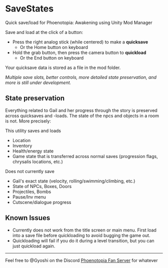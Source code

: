 # SaveStates
Quick save/load for Phoenotopia: Awakening using Unity Mod Manager

Save and load at the click of a button:
- Press the right analog stick (while centered) to make a **quicksave**
    - Or the Home button on keyboard
- Hold the grab button, then press the camera button to **quickload**
    - Or the End button on keyboard

Your quicksave data is stored as a file in the mod folder.

*Multiple save slots, better controls, more detailed state preservation, and more is still under development.*

## State preservation
Everything related to Gail and her progress through the story is preserved across quicksaves and -loads. The state of the npcs and objects in a room is not. More precisely:

This utility saves and loads
- Location
- Inventory
- Health/energy state
- Game state that is transferred across normal saves (progression flags, chrysalis locations, etc.)

Does not currently save
- Gail's exact state (velocity, rolling/swimming/climbing, etc.)
- State of NPCs, Boxes, Doors
- Projectiles, Bombs
- Pause/Inv menu
- Cutscene/dialogue progress

## Known Issues
- Currently does not work from the title screen or main menu. First load into a save file before quickloading to avoid bugging the game out.
- Quickloading will fail if you do it during a level transition, but you can just quickload again.

---
Feel free to @Gyoshi on the Discord [Phoenotopia Fan Server](https://discord.gg/Swd6zcTCQZ) for whatever
